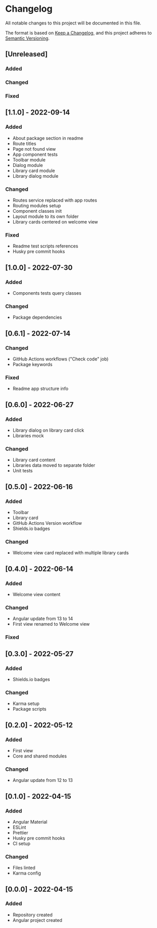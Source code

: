 # Changelog
All notable changes to this project will be documented in this file.

The format is based on [Keep a Changelog](https://keepachangelog.com/en/1.0.0/),
and this project adheres to [Semantic Versioning](https://semver.org/spec/v2.0.0.html).

## [Unreleased]
### Added
### Changed
### Fixed

## [1.1.0] - 2022-09-14
### Added
- About package section in readme
- Route titles
- Page not found view
- App component tests
- Toolbar module
- Dialog module
- Library card module
- Library dialog module
### Changed
- Routes service replaced with app routes
- Routing modules setup
- Component classes init
- Layout module to its own folder
- Library cards centered on welcome view
### Fixed
- Readme test scripts references
- Husky pre commit hooks

## [1.0.0] - 2022-07-30
### Added
- Components tests query classes
### Changed
- Package dependencies

## [0.6.1] - 2022-07-14
### Changed
- GitHub Actions workflows ("Check code" job)
- Package keywords
### Fixed
- Readme app structure info

## [0.6.0] - 2022-06-27
### Added
- Library dialog on library card click
- Libraries mock
### Changed
- Library card content
- Libraries data moved to separate folder
- Unit tests

## [0.5.0] - 2022-06-16
### Added
- Toolbar
- Library card
- GitHub Actions Version workflow
- Shields.io badges
### Changed
- Welcome view card replaced with multiple library cards

## [0.4.0] - 2022-06-14
### Added
- Welcome view content
### Changed
- Angular update from 13 to 14
- First view renamed to Welcome view
### Fixed

## [0.3.0] - 2022-05-27
### Added
- Shields.io badges
### Changed
- Karma setup
- Package scripts

## [0.2.0] - 2022-05-12
### Added
- First view
- Core and shared modules
### Changed
- Angular update from 12 to 13

## [0.1.0] - 2022-04-15
### Added
- Angular Material
- ESLint
- Prettier
- Husky pre commit hooks
- CI setup
### Changed
- Files linted
- Karma config

## [0.0.0] - 2022-04-15
### Added
- Repository created
- Angular project created
